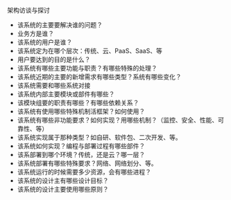 架构访谈与探讨
* 该系统的主要要解决谁的问题？
* 业务方是谁？
* 该系统的用户是谁？
* 该系统定为在哪个层次：传统、云、PaaS、SaaS、等
* 用户要达到的目的是什么？
* 该系统有哪些主要功能与职责？有哪些特殊的处理？
* 该系统近期的主要的新增需求有哪些类型？系统有哪些变化？
* 该系统需要和哪些系统对接
* 该系统内部主要模块或部件有哪些？
* 该模块组要的职责有哪些？有哪些依赖关系？
*	该系统有使用哪些特殊机制活框架？如何使用？
*	该系统有哪些非功能要求？如何实现？用哪些机制？（监控、安全、性能、可靠性、等）
*	该系统实现属于那种类型？如自研、软件包、二次开发、等。
*	该系统如何实现？编程与部署过程有哪些部件？
*	该系部署到哪个环境？传统，还是云？哪一层？
*	该系统部署有哪些特殊要求？网络、网络划分、等。
*	该系统运行的时候需要多少资源，会有哪些进程？
*	该系统的设计主有哪些设计目标？
*	该系统的设计主要使用哪些原则？

